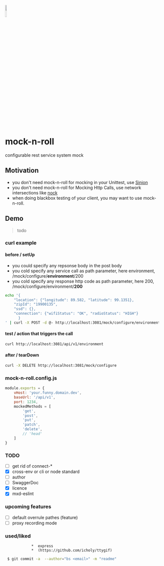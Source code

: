 <img src="http://openclipart.org/download/28383/Dug-Rock-On.svg" width="10%" height="10%">

# mock-n-roll
configurable rest service system mock

## Motivation
* you don't need mock-n-roll for mocking in your Unittest, use [Sinion](http://sinonjs.org/)
* you don't need mock-n-roll for Mocking Http Calls, use network intersections like [nock](https://github.com/node-nock/nock)
* when doing blackbox testing of your client, you may want to use mock-n-roll.

## Demo
>todo

### curl example
#### before / setUp
* you could specify any repsonse body in the post body
* you cold specify any service call as path parameter, here environment, /mock/configure/**environment**/200
* you cold specify any response http code as path parameter, here 200, /mock/configure/environment/**200**

``` bash
echo '{
    "location": {"longitude": 89.582, "latitude": 99.1351},
    "zipId": "19900135",
    "ssd": {},
    "connection": {"wifiStatus": "OK", "radioStatus": "HIGH"}
      }
' | curl -X POST -d @- http://localhost:3081/mock/configure/environment/200 --header "Content-Type:application/json"
```

#### test / action that triggers the call
``` bash
curl http://localhost:3081/api/v1/environment
```

#### after / tearDown
``` bash
curl -X DELETE http://localhost:3081/mock/configure
```

### mock-n-roll.config.js
```javascript
module.exports = {
    vHost: 'your.funny.domain.dev',
    baseUrl: '/api/v1',
    port: 1234,
    mockedMethods = [
        'get',
        'post',
        'put',
        'patch',
        'delete',
        // 'head'
    ]
}
```

### TODO
- [ ] get rid of connect-*
- [x] cross-env or cli or node standard
- [ ] author
- [ ] SwaggerDoc
- [x] licence
- [x] mxd-eslint

### upcoming features
- [ ] default overrule pathes (feature)
- [ ] proxy recording mode

### used/liked
                *  express
                *  (https://github.com/icholy/ttygif)

``` bash
 $ git commit -a  --author="bs <email>" -m "readme"
```
